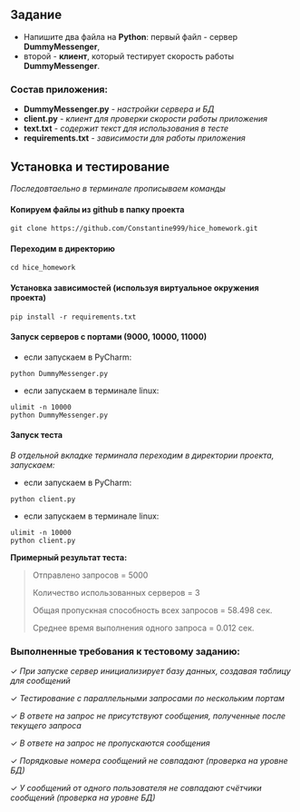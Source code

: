 ## Задание

- Напишите два файла на **Python**: первый файл - сервер **DummyMessenger**, 
- второй - **клиент**, который тестирует скорость работы **DummyMessenger**.


### Состав приложения:

- **DummyMessenger.py** - _настройки сервера и БД_
- **client.py** - _клиент для проверки скорости работы приложения_
- **text.txt** - _содержит текст для использования в тесте_
- **requirements.txt** - _зависимости для работы приложения_

## Установка и тестирование

_Последовтаельно в терминале прописываем команды_

#### Копируем файлы из github в папку проекта

```
git clone https://github.com/Constantine999/hice_homework.git
```

#### Переходим в директорию

```
cd hice_homework
```

#### Установка зависимостей (используя виртуальное окружения проекта)

```
pip install -r requirements.txt
```

#### Запуск серверов с портами (9000, 10000, 11000)
- если запускаем в PyCharm:
```
python DummyMessenger.py
```
- если запускаем в терминале linux:
```
ulimit -n 10000 
python DummyMessenger.py
```
#### Запуск теста

_В отдельной вкладке терминала переходим в директории проекта, запускаем:_

- если запускаем в PyCharm:

```
python client.py
```

- если запускаем в терминале linux:

```
ulimit -n 10000 
python client.py 
```

**Примерный результат теста:</br>**

> Отправлено запросов = 5000</b>
>
> Количество использованных серверов = 3</b>
>
> Общая пропускная способность всех запросов = 58.498 сек.</b>
>
> Среднее время выполнения одного запроса = 0.012 сек.</b>

### Выполненные требования к тестовому заданию:

✓ _При запуске сервер инициализирует базу данных, создавая таблицу для сообщений_

✓ _Тестирование с параллельными запросами по нескольким портам_

✓ _В ответе на запрос не присутствуют сообщения, полученные после текущего запроса_

✓ _В ответе на запрос не пропускаются сообщения_

✓ _Порядковые номера сообщений не совпадают (проверка на уровне БД)_

✓ _У сообщений от одного пользователя не совпадают счётчики сообщений (проверка на уровне БД)_
